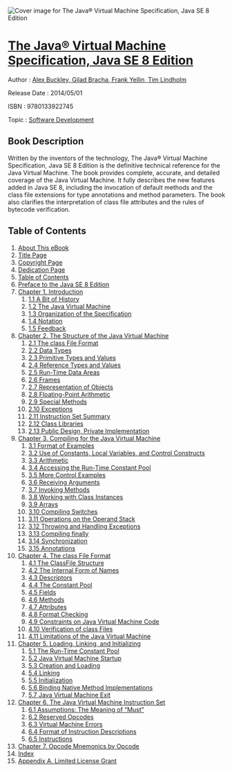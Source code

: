 ![Cover image for The Java® Virtual Machine Specification, Java SE 8 Edition](https://imgdetail.ebookreading.net/cover/cover/software_development/EB9780133922745.jpg)

[The Java® Virtual Machine Specification, Java SE 8 Edition](https://ebookreading.net/view/book/The+Java%C2%AE+Virtual+Machine+Specification%2C+Java+SE+8+Edition-EB9780133922745_1.html "The Java® Virtual Machine Specification, Java SE 8 Edition")
====================================================================================================================

Author : [Alex Buckley](https://ebookreading.net/search/author/Alex+Buckley),[ Gilad Bracha](https://ebookreading.net/search/author/+Gilad+Bracha),[ Frank Yellin](https://ebookreading.net/search/author/+Frank+Yellin),[ Tim Lindholm](https://ebookreading.net/search/author/+Tim+Lindholm)

Release Date : 2014/05/01

ISBN : 9780133922745

Topic : [Software Development](https://ebookreading.net/search/category/software-development)

Book Description
-----------------

Written by the inventors of the technology, The Java® Virtual Machine Specification, Java SE 8 Edition is the definitive technical reference for the Java Virtual Machine.
The book provides complete, accurate, and detailed coverage of the Java Virtual Machine. It fully describes the new features added in Java SE 8, including the invocation of default methods and the class file extensions for type annotations and method parameters. The book also clarifies the interpretation of class file attributes and the rules of bytecode verification.
              
Table of Contents
-----------------

1. [About This eBook](https://ebookreading.net/view/book/The+Java%C2%AE+Virtual+Machine+Specification%2C+Java+SE+8+Edition-EB9780133922745_2.html)
1. [Title Page](https://ebookreading.net/view/book/The+Java%C2%AE+Virtual+Machine+Specification%2C+Java+SE+8+Edition-EB9780133922745_3.html)
1. [Copyright Page](https://ebookreading.net/view/book/The+Java%C2%AE+Virtual+Machine+Specification%2C+Java+SE+8+Edition-EB9780133922745_4.html)
1. [Dedication Page](https://ebookreading.net/view/book/The+Java%C2%AE+Virtual+Machine+Specification%2C+Java+SE+8+Edition-EB9780133922745_5.html)
1. [Table of Contents](https://ebookreading.net/view/book/The+Java%C2%AE+Virtual+Machine+Specification%2C+Java+SE+8+Edition-EB9780133922745_6.html)
1. [Preface to the Java SE 8 Edition](https://ebookreading.net/view/book/The+Java%C2%AE+Virtual+Machine+Specification%2C+Java+SE+8+Edition-EB9780133922745_7.html)
1. [Chapter 1. Introduction](https://ebookreading.net/view/book/The+Java%C2%AE+Virtual+Machine+Specification%2C+Java+SE+8+Edition-EB9780133922745_8.html)
    1. [1.1 A Bit of History](https://ebookreading.net/view/book/The+Java%C2%AE+Virtual+Machine+Specification%2C+Java+SE+8+Edition-EB9780133922745_8.html#ch01lev1sec1)
    1. [1.2 The Java Virtual Machine](https://ebookreading.net/view/book/The+Java%C2%AE+Virtual+Machine+Specification%2C+Java+SE+8+Edition-EB9780133922745_8.html#ch01lev1sec2)
    1. [1.3 Organization of the Specification](https://ebookreading.net/view/book/The+Java%C2%AE+Virtual+Machine+Specification%2C+Java+SE+8+Edition-EB9780133922745_8.html#ch01lev1sec3)
    1. [1.4 Notation](https://ebookreading.net/view/book/The+Java%C2%AE+Virtual+Machine+Specification%2C+Java+SE+8+Edition-EB9780133922745_8.html#ch01lev1sec4)
    1. [1.5 Feedback](https://ebookreading.net/view/book/The+Java%C2%AE+Virtual+Machine+Specification%2C+Java+SE+8+Edition-EB9780133922745_8.html#ch01lev1sec5)
1. [Chapter 2. The Structure of the Java Virtual Machine](https://ebookreading.net/view/book/The+Java%C2%AE+Virtual+Machine+Specification%2C+Java+SE+8+Edition-EB9780133922745_9.html)
    1. [2.1 The class File Format](https://ebookreading.net/view/book/The+Java%C2%AE+Virtual+Machine+Specification%2C+Java+SE+8+Edition-EB9780133922745_9.html#ch02lev1sec1)
    1. [2.2 Data Types](https://ebookreading.net/view/book/The+Java%C2%AE+Virtual+Machine+Specification%2C+Java+SE+8+Edition-EB9780133922745_9.html#ch02lev1sec2)
    1. [2.3 Primitive Types and Values](https://ebookreading.net/view/book/The+Java%C2%AE+Virtual+Machine+Specification%2C+Java+SE+8+Edition-EB9780133922745_9.html#ch02lev1sec3)
    1. [2.4 Reference Types and Values](https://ebookreading.net/view/book/The+Java%C2%AE+Virtual+Machine+Specification%2C+Java+SE+8+Edition-EB9780133922745_9.html#ch02lev1sec4)
    1. [2.5 Run-Time Data Areas](https://ebookreading.net/view/book/The+Java%C2%AE+Virtual+Machine+Specification%2C+Java+SE+8+Edition-EB9780133922745_9.html#ch02lev1sec5)
    1. [2.6 Frames](https://ebookreading.net/view/book/The+Java%C2%AE+Virtual+Machine+Specification%2C+Java+SE+8+Edition-EB9780133922745_9.html#ch02lev1sec6)
    1. [2.7 Representation of Objects](https://ebookreading.net/view/book/The+Java%C2%AE+Virtual+Machine+Specification%2C+Java+SE+8+Edition-EB9780133922745_9.html#ch02lev1sec7)
    1. [2.8 Floating-Point Arithmetic](https://ebookreading.net/view/book/The+Java%C2%AE+Virtual+Machine+Specification%2C+Java+SE+8+Edition-EB9780133922745_9.html#ch02lev1sec8)
    1. [2.9 Special Methods](https://ebookreading.net/view/book/The+Java%C2%AE+Virtual+Machine+Specification%2C+Java+SE+8+Edition-EB9780133922745_9.html#ch02lev1sec9)
    1. [2.10 Exceptions](https://ebookreading.net/view/book/The+Java%C2%AE+Virtual+Machine+Specification%2C+Java+SE+8+Edition-EB9780133922745_9.html#ch02lev1sec10)
    1. [2.11 Instruction Set Summary](https://ebookreading.net/view/book/The+Java%C2%AE+Virtual+Machine+Specification%2C+Java+SE+8+Edition-EB9780133922745_9.html#ch02lev1sec11)
    1. [2.12 Class Libraries](https://ebookreading.net/view/book/The+Java%C2%AE+Virtual+Machine+Specification%2C+Java+SE+8+Edition-EB9780133922745_9.html#ch02lev1sec12)
    1. [2.13 Public Design, Private Implementation](https://ebookreading.net/view/book/The+Java%C2%AE+Virtual+Machine+Specification%2C+Java+SE+8+Edition-EB9780133922745_9.html#ch02lev1sec13)
1. [Chapter 3. Compiling for the Java Virtual Machine](https://ebookreading.net/view/book/The+Java%C2%AE+Virtual+Machine+Specification%2C+Java+SE+8+Edition-EB9780133922745_10.html)
    1. [3.1 Format of Examples](https://ebookreading.net/view/book/The+Java%C2%AE+Virtual+Machine+Specification%2C+Java+SE+8+Edition-EB9780133922745_10.html#ch03lev1sec1)
    1. [3.2 Use of Constants, Local Variables, and Control Constructs](https://ebookreading.net/view/book/The+Java%C2%AE+Virtual+Machine+Specification%2C+Java+SE+8+Edition-EB9780133922745_10.html#ch03lev1sec2)
    1. [3.3 Arithmetic](https://ebookreading.net/view/book/The+Java%C2%AE+Virtual+Machine+Specification%2C+Java+SE+8+Edition-EB9780133922745_10.html#ch03lev1sec3)
    1. [3.4 Accessing the Run-Time Constant Pool](https://ebookreading.net/view/book/The+Java%C2%AE+Virtual+Machine+Specification%2C+Java+SE+8+Edition-EB9780133922745_10.html#ch03lev1sec4)
    1. [3.5 More Control Examples](https://ebookreading.net/view/book/The+Java%C2%AE+Virtual+Machine+Specification%2C+Java+SE+8+Edition-EB9780133922745_10.html#ch03lev1sec5)
    1. [3.6 Receiving Arguments](https://ebookreading.net/view/book/The+Java%C2%AE+Virtual+Machine+Specification%2C+Java+SE+8+Edition-EB9780133922745_10.html#ch03lev1sec6)
    1. [3.7 Invoking Methods](https://ebookreading.net/view/book/The+Java%C2%AE+Virtual+Machine+Specification%2C+Java+SE+8+Edition-EB9780133922745_10.html#ch03lev1sec7)
    1. [3.8 Working with Class Instances](https://ebookreading.net/view/book/The+Java%C2%AE+Virtual+Machine+Specification%2C+Java+SE+8+Edition-EB9780133922745_10.html#ch03lev1sec8)
    1. [3.9 Arrays](https://ebookreading.net/view/book/The+Java%C2%AE+Virtual+Machine+Specification%2C+Java+SE+8+Edition-EB9780133922745_10.html#ch03lev1sec9)
    1. [3.10 Compiling Switches](https://ebookreading.net/view/book/The+Java%C2%AE+Virtual+Machine+Specification%2C+Java+SE+8+Edition-EB9780133922745_10.html#ch03lev1sec10)
    1. [3.11 Operations on the Operand Stack](https://ebookreading.net/view/book/The+Java%C2%AE+Virtual+Machine+Specification%2C+Java+SE+8+Edition-EB9780133922745_10.html#ch03lev1sec11)
    1. [3.12 Throwing and Handling Exceptions](https://ebookreading.net/view/book/The+Java%C2%AE+Virtual+Machine+Specification%2C+Java+SE+8+Edition-EB9780133922745_10.html#ch03lev1sec12)
    1. [3.13 Compiling finally](https://ebookreading.net/view/book/The+Java%C2%AE+Virtual+Machine+Specification%2C+Java+SE+8+Edition-EB9780133922745_10.html#ch03lev1sec13)
    1. [3.14 Synchronization](https://ebookreading.net/view/book/The+Java%C2%AE+Virtual+Machine+Specification%2C+Java+SE+8+Edition-EB9780133922745_10.html#ch03lev1sec14)
    1. [3.15 Annotations](https://ebookreading.net/view/book/The+Java%C2%AE+Virtual+Machine+Specification%2C+Java+SE+8+Edition-EB9780133922745_10.html#ch03lev1sec15)
1. [Chapter 4. The class File Format](https://ebookreading.net/view/book/The+Java%C2%AE+Virtual+Machine+Specification%2C+Java+SE+8+Edition-EB9780133922745_11.html)
    1. [4.1 The ClassFile Structure](https://ebookreading.net/view/book/The+Java%C2%AE+Virtual+Machine+Specification%2C+Java+SE+8+Edition-EB9780133922745_11.html#ch04lev1sec1)
    1. [4.2 The Internal Form of Names](https://ebookreading.net/view/book/The+Java%C2%AE+Virtual+Machine+Specification%2C+Java+SE+8+Edition-EB9780133922745_11.html#ch04lev1sec2)
    1. [4.3 Descriptors](https://ebookreading.net/view/book/The+Java%C2%AE+Virtual+Machine+Specification%2C+Java+SE+8+Edition-EB9780133922745_11.html#ch04lev1sec3)
    1. [4.4 The Constant Pool](https://ebookreading.net/view/book/The+Java%C2%AE+Virtual+Machine+Specification%2C+Java+SE+8+Edition-EB9780133922745_11.html#ch04lev1sec4)
    1. [4.5 Fields](https://ebookreading.net/view/book/The+Java%C2%AE+Virtual+Machine+Specification%2C+Java+SE+8+Edition-EB9780133922745_11.html#ch04lev1sec5)
    1. [4.6 Methods](https://ebookreading.net/view/book/The+Java%C2%AE+Virtual+Machine+Specification%2C+Java+SE+8+Edition-EB9780133922745_11.html#ch04lev1sec6)
    1. [4.7 Attributes](https://ebookreading.net/view/book/The+Java%C2%AE+Virtual+Machine+Specification%2C+Java+SE+8+Edition-EB9780133922745_11.html#ch04lev1sec7)
    1. [4.8 Format Checking](https://ebookreading.net/view/book/The+Java%C2%AE+Virtual+Machine+Specification%2C+Java+SE+8+Edition-EB9780133922745_11.html#ch04lev1sec8)
    1. [4.9 Constraints on Java Virtual Machine Code](https://ebookreading.net/view/book/The+Java%C2%AE+Virtual+Machine+Specification%2C+Java+SE+8+Edition-EB9780133922745_11.html#ch04lev1sec9)
    1. [4.10 Verification of class Files](https://ebookreading.net/view/book/The+Java%C2%AE+Virtual+Machine+Specification%2C+Java+SE+8+Edition-EB9780133922745_12.html#ch04lev1sec10)
    1. [4.11 Limitations of the Java Virtual Machine](https://ebookreading.net/view/book/The+Java%C2%AE+Virtual+Machine+Specification%2C+Java+SE+8+Edition-EB9780133922745_12.html#ch04lev1sec11)
1. [Chapter 5. Loading, Linking, and Initializing](https://ebookreading.net/view/book/The+Java%C2%AE+Virtual+Machine+Specification%2C+Java+SE+8+Edition-EB9780133922745_13.html)
    1. [5.1 The Run-Time Constant Pool](https://ebookreading.net/view/book/The+Java%C2%AE+Virtual+Machine+Specification%2C+Java+SE+8+Edition-EB9780133922745_13.html#ch05lev1sec1)
    1. [5.2 Java Virtual Machine Startup](https://ebookreading.net/view/book/The+Java%C2%AE+Virtual+Machine+Specification%2C+Java+SE+8+Edition-EB9780133922745_13.html#ch05lev1sec2)
    1. [5.3 Creation and Loading](https://ebookreading.net/view/book/The+Java%C2%AE+Virtual+Machine+Specification%2C+Java+SE+8+Edition-EB9780133922745_13.html#ch05lev1sec3)
    1. [5.4 Linking](https://ebookreading.net/view/book/The+Java%C2%AE+Virtual+Machine+Specification%2C+Java+SE+8+Edition-EB9780133922745_13.html#ch05lev1sec4)
    1. [5.5 Initialization](https://ebookreading.net/view/book/The+Java%C2%AE+Virtual+Machine+Specification%2C+Java+SE+8+Edition-EB9780133922745_13.html#ch05lev1sec5)
    1. [5.6 Binding Native Method Implementations](https://ebookreading.net/view/book/The+Java%C2%AE+Virtual+Machine+Specification%2C+Java+SE+8+Edition-EB9780133922745_13.html#ch05lev1sec6)
    1. [5.7 Java Virtual Machine Exit](https://ebookreading.net/view/book/The+Java%C2%AE+Virtual+Machine+Specification%2C+Java+SE+8+Edition-EB9780133922745_13.html#ch05lev1sec7)
1. [Chapter 6. The Java Virtual Machine Instruction Set](https://ebookreading.net/view/book/The+Java%C2%AE+Virtual+Machine+Specification%2C+Java+SE+8+Edition-EB9780133922745_14.html)
    1. [6.1 Assumptions: The Meaning of “Must”](https://ebookreading.net/view/book/The+Java%C2%AE+Virtual+Machine+Specification%2C+Java+SE+8+Edition-EB9780133922745_14.html#ch06lev1sec1)
    1. [6.2 Reserved Opcodes](https://ebookreading.net/view/book/The+Java%C2%AE+Virtual+Machine+Specification%2C+Java+SE+8+Edition-EB9780133922745_14.html#ch06lev1sec2)
    1. [6.3 Virtual Machine Errors](https://ebookreading.net/view/book/The+Java%C2%AE+Virtual+Machine+Specification%2C+Java+SE+8+Edition-EB9780133922745_14.html#ch06lev1sec3)
    1. [6.4 Format of Instruction Descriptions](https://ebookreading.net/view/book/The+Java%C2%AE+Virtual+Machine+Specification%2C+Java+SE+8+Edition-EB9780133922745_14.html#ch06lev1sec4)
    1. [6.5 Instructions](https://ebookreading.net/view/book/The+Java%C2%AE+Virtual+Machine+Specification%2C+Java+SE+8+Edition-EB9780133922745_14.html#ch06lev1sec5)
1. [Chapter 7. Opcode Mnemonics by Opcode](https://ebookreading.net/view/book/The+Java%C2%AE+Virtual+Machine+Specification%2C+Java+SE+8+Edition-EB9780133922745_16.html)
1. [Index](https://ebookreading.net/view/book/The+Java%C2%AE+Virtual+Machine+Specification%2C+Java+SE+8+Edition-EB9780133922745_17.html)
1. [Appendix A. Limited License Grant](https://ebookreading.net/view/book/The+Java%C2%AE+Virtual+Machine+Specification%2C+Java+SE+8+Edition-EB9780133922745_18.html)
